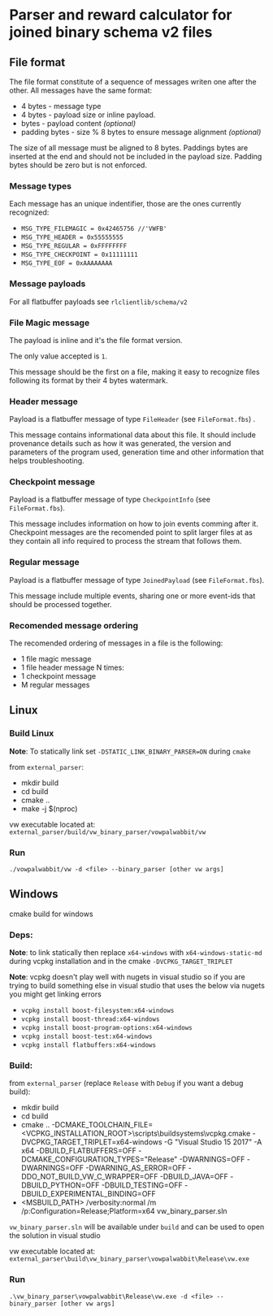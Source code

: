 # Parser and reward calculator for joined binary schema v2 files

## File format

The file format constitute of a sequence of messages writen one after the other. All messages have the same format:

- 4 bytes - message type
- 4 bytes - payload size or inline payload.
- <size> bytes - payload content _(optional)_
- padding bytes - size % 8 bytes to ensure message alignment _(optional)_

The size of all message must be aligned to 8 bytes. Paddings bytes are inserted at the end and should not be included in the payload size.
Padding bytes should be zero but is not enforced.

### Message types

Each message has an unique indentifier, those are the ones currently recognized:

- `MSG_TYPE_FILEMAGIC = 0x42465756 //'VWFB'`
- `MSG_TYPE_HEADER = 0x55555555`
- `MSG_TYPE_REGULAR = 0xFFFFFFFF`
- `MSG_TYPE_CHECKPOINT = 0x11111111`
- `MSG_TYPE_EOF = 0xAAAAAAAA`

### Message payloads

For all flatbuffer payloads see `rlclientlib/schema/v2`

### File Magic message

The payload is inline and it's the file format version.

The only value accepted is `1`.

This message should be the first on a file, making it easy to recognize files following its format by their 4 bytes watermark.

### Header message

Payload is a flatbuffer message of type `FileHeader` (see `FileFormat.fbs`) .

This message contains informational data about this file. It should include provenance
details such as how it was generated, the version and parameters of the program used, generation
time and other information that helps troubleshooting.

### Checkpoint message

Payload is a flatbuffer message of type `CheckpointInfo` (see `FileFormat.fbs`).

This message includes information on how to join events comming after it.
Checkpoint messages are the recomended point to split larger files at as they contain all info
required to process the stream that follows them.

### Regular message

Payload is a flatbuffer message of type `JoinedPayload` (see `FileFormat.fbs`).

This message include multiple events, sharing one or more event-ids that should be processed together.

### Recomended message ordering

The recomended ordering of messages in a file is the following:

- 1 file magic message
- 1 file header message
N times:
- 1 checkpoint message
- M regular messages


## Linux

### Build Linux

**Note**: To statically link set `-DSTATIC_LINK_BINARY_PARSER=ON` during `cmake`

from `external_parser`:

- mkdir build
- cd build
- cmake ..
- make -j $(nproc)

vw executable located at: `external_parser/build/vw_binary_parser/vowpalwabbit/vw`

### Run

`./vowpalwabbit/vw -d <file> --binary_parser [other vw args]`


## Windows

cmake build for windows

### Deps:

**Note**: to link statically then replace `x64-windows` with `x64-windows-static-md` during vcpkg installation and in the cmake `-DVCPKG_TARGET_TRIPLET`

**Note**: vcpkg doesn't play well with nugets in visual studio so if you are trying to build something else in visual studio that uses the below via nugets you might get linking errors

- `vcpkg install boost-filesystem:x64-windows`
- `vcpkg install boost-thread:x64-windows`
- `vcpkg install boost-program-options:x64-windows`
- `vcpkg install boost-test:x64-windows`
- `vcpkg install flatbuffers:x64-windows`

### Build:

from `external_parser` (replace `Release` with `Debug` if you want a debug build):

- mkdir build
- cd build
- cmake .. -DCMAKE_TOOLCHAIN_FILE=<VCPKG_INSTALLATION_ROOT>\scripts\buildsystems\vcpkg.cmake -DVCPKG_TARGET_TRIPLET=x64-windows -G "Visual Studio 15 2017" -A x64 -DBUILD_FLATBUFFERS=OFF -DCMAKE_CONFIGURATION_TYPES="Release" -DWARNINGS=OFF -DWARNINGS=OFF -DWARNING_AS_ERROR=OFF -DDO_NOT_BUILD_VW_C_WRAPPER=OFF  -DBUILD_JAVA=OFF -DBUILD_PYTHON=OFF -DBUILD_TESTING=OFF -DBUILD_EXPERIMENTAL_BINDING=OFF
- <MSBUILD_PATH> /verbosity:normal /m /p:Configuration=Release;Platform=x64 vw_binary_parser.sln

`vw_binary_parser.sln` will be available under `build` and can be used to open the solution in visual studio

vw executable located at: `external_parser\build\vw_binary_parser\vowpalwabbit\Release\vw.exe`

### Run

`.\vw_binary_parser\vowpalwabbit\Release\vw.exe -d <file> --binary_parser [other vw args]`